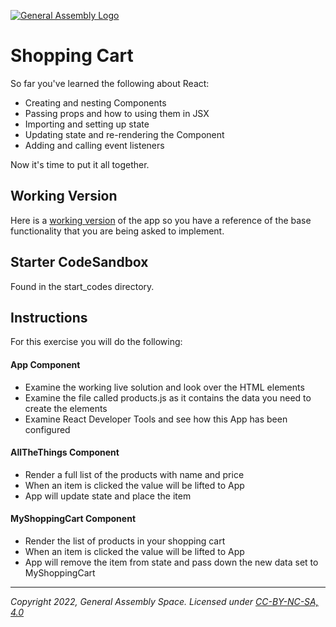 [![General Assembly Logo](https://ga-dash.s3.amazonaws.com/production/assets/logo-9f88ae6c9c3871690e33280fcf557f33.png)](https://generalassemb.ly)

# Shopping Cart

So far you've learned the following about React:

- Creating and nesting Components
- Passing props and how to using them in JSX
- Importing and setting up state
- Updating state and re-rendering the Component
- Adding and calling event listeners

Now it's time to put it all together.

## Working Version

Here is a [working version](https://1prws.csb.app/) of the app so you have a reference of the base functionality that you are being asked to implement.

## Starter CodeSandbox

Found in the start_codes directory.

## Instructions

For this exercise you will do the following:

#### App Component

- Examine the working live solution and look over the HTML elements
- Examine the file called products.js as it contains the data you need to create the elements
- Examine React Developer Tools and see how this App has been configured

#### AllTheThings Component

- Render a full list of the products with name and price
- When an item is clicked the value will be lifted to App
- App will update state and place the item

#### MyShoppingCart Component

- Render the list of products in your shopping cart
- When an item is clicked the value will be lifted to App
- App will remove the item from state and pass down the new data set to MyShoppingCart

---

_Copyright 2022, General Assembly Space. Licensed under [CC-BY-NC-SA, 4.0](https://creativecommons.org/licenses/by-nc-sa/4.0/)_

